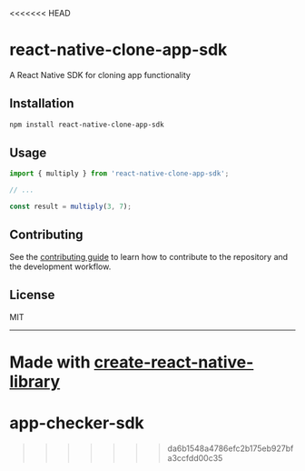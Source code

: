 <<<<<<< HEAD
# react-native-clone-app-sdk

A React Native SDK for cloning app functionality

## Installation

```sh
npm install react-native-clone-app-sdk
```

## Usage


```js
import { multiply } from 'react-native-clone-app-sdk';

// ...

const result = multiply(3, 7);
```


## Contributing

See the [contributing guide](CONTRIBUTING.md) to learn how to contribute to the repository and the development workflow.

## License

MIT

---

Made with [create-react-native-library](https://github.com/callstack/react-native-builder-bob)
=======
# app-checker-sdk
>>>>>>> da6b1548a4786efc2b175eb927bfa3ccfdd00c35
